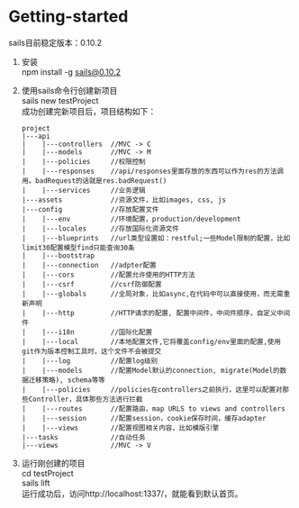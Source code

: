 Getting-started
============

sails目前稳定版本：0.10.2

1.  安装  
npm install -g sails@0.10.2

2.  使用sails命令行创建新项目  
sails new testProject  
成功创建完新项目后，项目结构如下：  

        project
        |---api
        |    |---controllers  //MVC -> C
        |    |---models       //MVC -> M
        |    |---policies     //权限控制
        |    |---responses    //api/responses里面存放的东西可以作为res的方法调用。badRequest的话就是res.badRequest()
        |    |---services     //业务逻辑
        |---assets            //资源文件，比如images, css, js
        |---config            //存放配置文件
        |    |---env          //环境配置，production/development
        |    |---locales      //存放国际化资源文件
        |    |---blueprints   //url类型设置如：restful;一些Model限制的配置，比如limit30配置模型find只能查询30条
        |    |---bootstrap
        |    |---connection   //adpter配置
        |    |---cors         //配置允许使用的HTTP方法
        |    |---csrf         //csrf防御配置
        |    |---globals      //全局对象，比如async,在代码中可以直接使用，而无需重新声明
        |    |---http         //HTTP请求的配置, 配置中间件，中间件顺序，自定义中间件
        |    |---i18n         //国际化配置
        |    |---local        //本地配置文件,它将覆盖config/env里面的配置,使用git作为版本控制工具时，这个文件不会被提交
        |    |---log          //配置log级别
        |    |---models       //配置Model默认的connection, migrate(Model的数据迁移策略), schema等等
        |    |---policies     //policies在controllers之前执行，这里可以配置对那些Controller，具体那些方法进行拦截
        |    |---routes       //配置路由，map URLS to views and controllers
        |    |---session      //配置session，cookie保存时间，缓存adapter
        |    |---views        //配置视图相关内容，比如模版引擎
        |---tasks             //自动任务
        |---views             //MVC -> V

3.  运行刚创建的项目  
cd testProject  
sails lift  
运行成功后，访问http://localhost:1337/，就能看到默认首页。  